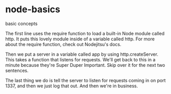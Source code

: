# node-basics
basic concepts

The first line uses the require function to load a built-in Node module called http. It puts this lovely module inside of a variable called http. For more about the require function, check out Nodejitsu's docs.

Then we put a server in a variable called app by using http.createServer. This takes a function that listens for requests. We'll get back to this in a minute because they're Super Duper Important. Skip over it for the next two sentences.

The last thing we do is tell the server to listen for requests coming in on port 1337, and then we just log that out. And then we're in business.